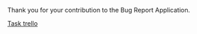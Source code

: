 Thank you for your contribution to the Bug Report Application.

[Task trello](https://trello.com/c/ErdMxcq4/4-feat04-estrutura%C3%A7%C3%A3o-do-projeto-e-dep%C3%B3sito-no-github)
